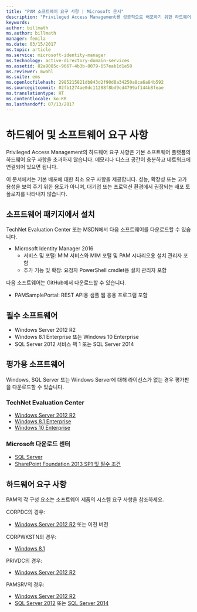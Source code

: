 ```yaml
---
title: "PAM 소프트웨어 요구 사항 | Microsoft 문서"
description: "Privileged Access Management를 성공적으로 배포하기 위한 하드웨어 및 소프트웨어 요구 사항 찾기"
keywords: 
author: billmath
ms.author: billmath
manager: femila
ms.date: 03/15/2017
ms.topic: article
ms.service: microsoft-identity-manager
ms.technology: active-directory-domain-services
ms.assetid: 82a9085c-9667-4b3b-8079-657eab1d1e58
ms.reviewer: mwahl
ms.suite: ems
ms.openlocfilehash: 2985215821db843d2f90d8a34250a8ca6a84b592
ms.sourcegitcommit: 02fb1274ae0dc11288f8bd9cd4799af144b8feae
ms.translationtype: HT
ms.contentlocale: ko-KR
ms.lasthandoff: 07/13/2017
---
```

# 하드웨어 및 소프트웨어 요구 사항
<a id="hardware-and-software-requirements" class="xliff"></a>

Privileged Access Management의 하드웨어 요구 사항은 기본 소프트웨어 플랫폼의 하드웨어 요구 사항을 초과하지 않습니다. 메모리나 디스크 공간이 충분하고 네트워크에 연결되어 있으면 됩니다.

이 문서에서는 기본 배포에 대한 최소 요구 사항을 제공합니다. 성능, 확장성 또는 고가용성을 보여 주기 위한 용도가 아니며, 대기업 또는 프로덕션 환경에서 권장되는 배포 토폴로지를 나타내지 않습니다.

## 소프트웨어 패키지에서 설치
<a id="installing-from-software-packages" class="xliff"></a>

TechNet Evaluation Center 또는 MSDN에서 다음 소프트웨어를 다운로드할 수 있습니다.  
- Microsoft Identity Manager 2016
  - 서비스 및 포털: MIM 서비스와 MIM 포털 및 PAM 시나리오용 설치 관리자 포함
  - 추가 기능 및 확장: 요청자 PowerShell cmdlet용 설치 관리자 포함

다음 소프트웨어는 GitHub에서 다운로드할 수 있습니다.  
- PAMSamplePortal: REST API용 샘플 웹 응용 프로그램 포함

## 필수 소프트웨어
<a id="required-software" class="xliff"></a>

- Windows Server 2012 R2  
- Windows 8.1 Enterprise 또는 Windows 10 Enterprise  
- SQL Server 2012 서비스 팩 1 또는 SQL Server 2014  

## 평가용 소프트웨어
<a id="evaluation-software" class="xliff"></a>

Windows, SQL Server 또는 Windows Server에 대해 라이선스가 없는 경우 평가판을 다운로드할 수 있습니다.

### TechNet Evaluation Center
<a id="technet-evaluation-center" class="xliff"></a>

- [Windows Server 2012 R2](https://www.microsoft.com/evalcenter/evaluate-windows-server-2012-r2)  
- [Windows 8.1 Enterprise](https://www.microsoft.com/evalcenter/evaluate-windows-8-1-enterprise)  
- [Windows 10 Enterprise](https://www.microsoft.com/evalcenter/evaluate-windows-10-enterprise)  

### Microsoft 다운로드 센터
<a id="microsoft-download-center" class="xliff"></a>

- [SQL Server](https://www.microsoft.com/download/details.aspx?id=29066)  
- [SharePoint Foundation 2013 SP1 및 필수 조건](https://www.microsoft.com/download/details.aspx?id=42039)

## 하드웨어 요구 사항
<a id="hardware-requirements" class="xliff"></a>

PAM의 각 구성 요소는 소프트웨어 제품의 시스템 요구 사항을 참조하세요.

CORPDC의 경우:  
- [Windows Server 2012 R2](https://technet.microsoft.com/library/dn303418.aspx) 또는 이전 버전

CORPWKSTN의 경우:  
- [Windows 8.1](http://windows.microsoft.com/windows-8/system-requirements)

PRIVDC의 경우:  
- [Windows Server 2012 R2](https://technet.microsoft.com/library/dn303418.aspx)

PAMSRV의 경우:
- [Windows Server 2012 R2](https://technet.microsoft.com/library/dn303418.aspx)  
- [SQL Server 2012](https://msdn.microsoft.com/library/ms143506(sql.110).aspx) 또는 [SQL Server 2014](https://msdn.microsoft.com/en-us/library/ms143506(v=sql.120).aspx)
